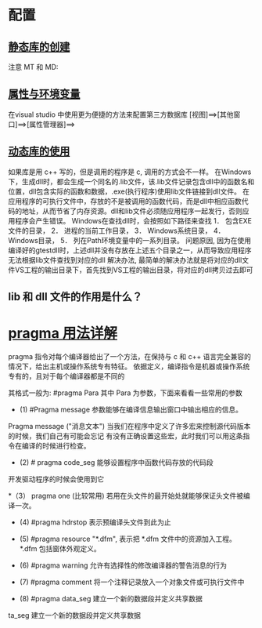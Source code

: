 # 配置

## [静态库的创建](https://www.bilibili.com/video/BV1vQ4y1r7uF/?spm_id_from=333.788&vd_source=cf9aaab1f09e7e5b19cf23e0b4d3c771)

注意 MT 和 MD:

## [属性与环境变量](https://www.bilibili.com/video/BV1y54y197GM/?spm_id_from=pageDriver&vd_source=cf9aaab1f09e7e5b19cf23e0b4d3c771)

在visual studio 中使用更为便捷的方法来配置第三方数据库
[视图]==>[其他窗口]==>[属性管理器]==>

## [动态库的使用](https://www.bilibili.com/video/BV1hE411Y7vd/?spm_id_from=pageDriver&vd_source=cf9aaab1f09e7e5b19cf23e0b4d3c771)

如果库是用 c++ 写的，但是调用的程序是 c, 调用的方式会不一样。
在Windows下，生成dll时，都会生成一个同名的.lib文件，该.lib文件记录包含dll中的函数名和位置，dll包含实际的函数和数据，.exe(执行程序)使用lib文件链接到dll文件。
在应用程序的可执行文件中，存放的不是被调用的函数代码，而是dll中相应函数代码的地址，从而节省了内存资源。dll和lib文件必须随应用程序一起发行，否则应用程序会产生错误。
Windows在查找dll时，会按照如下路径来查找
1． 包含EXE文件的目录，
2． 进程的当前工作目录，
3． Windows系统目录，
4． Windows目录，
5． 列在Path环境变量中的一系列目录。
问题原因,
因为在使用编译好的gtestdll时，上述dll并没有存放在上述五个目录之一，从而导致应用程序无法根据lib文件查找到对应的dll
解决办法,
最简单的解决办法就是将对应的dll文件VS工程的输出目录下，首先找到VS工程的输出目录，将对应的dll拷贝过去即可

## lib 和 dll 文件的作用是什么？



# [pragma 用法详解](https://blog.csdn.net/qq_62199813/article/details/130703715?spm=1001.2101.3001.6650.2&utm_medium=distribute.pc_relevant.none-task-blog-2%7Edefault%7EYuanLiJiHua%7EPosition-2-130703715-blog-58586014.235%5Ev38%5Epc_relevant_anti_vip&depth_1-utm_source=distribute.pc_relevant.none-task-blog-2%7Edefault%7EYuanLiJiHua%7EPosition-2-130703715-blog-58586014.235%5Ev38%5Epc_relevant_anti_vip&utm_relevant_index=3)

pragma 指令对每个编译器给出了一个方法，在保持与 c 和 c++ 语言完全兼容的情况下，给出主机或操作系统专有特征。
依据定义，编译指令是机器或操作系统专有的，且对于每个编译器都是不同的

其格式一般为: #pragma Para 其中 Para 为参数，下面来看看一些常用的参数

* (1) #Pragma message 参数能够在编译信息输出窗口中输出相应的信息。

Pragma message ("消息文本") 当我们在程序中定义了许多宏来控制源代码版本的时候，我们自己有可能会忘记
有没有正确设置这些宏，此时我们可以用这条指令在编译的时候进行检查。

* (2) # pragma code_seg 能够设置程序中函数代码存放的代码段

开发驱动程序的时候会使用到它

*（3） pragma one (比较常用) 若用在头文件的最开始处就能够保证头文件被编译一次。

* (4) #pragma hdrstop 表示预编译头文件到此为止

* (5) #pragma resource "*.dfm", 表示把 *.dfm 文件中的资源加入工程。 *.dfm 包括窗体外观定义。

* (6) #pragma warning 允许有选择性的修改编译器的警告消息的行为

* (7) #pragma comment 将一个注释记录放入一个对象文件或可执行文件中

* (8) #pragma data_seg 建立一个新的数据段并定义共享数据

ta_seg 建立一个新的数据段并定义共享数据

